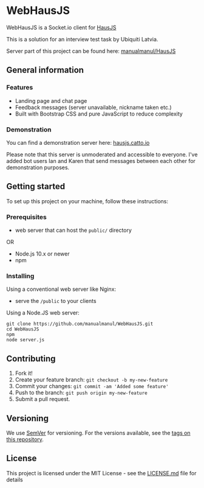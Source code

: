 # WebHausJS

WebHausJS is a Socket.io client for [HausJS](https://github.com/manualmanul/HausJS)

This is a solution for an interview test task by Ubiquiti Latvia.

Server part of this project can be found here: [manualmanul/HausJS](https://github.com/manualmanul/HausJS)

## General information

### Features

* Landing page and chat page
* Feedback messages (server unavailable, nickname taken etc.)
* Built with Bootstrap CSS and pure JavaScript to reduce complexity

### Demonstration

You can find a demonstration server here: [hausjs.catto.io](https://hausjs.catto.io)

Please note that this server is unmoderated and accessible to everyone. I've added bot users Ian and Karen that send messages between each other for demonstration purposes.

## Getting started

To set up this project on your machine, follow these instructions:

### Prerequisites

* web server that can host the `public/` directory

OR

* Node.js 10.x or newer
* npm

### Installing

Using a conventional web server like Nginx:

* serve the `/public` to your clients

Using a Node.JS web server:

```shell
git clone https://github.com/manualmanul/WebHausJS.git
cd WebHausJS
npm
node server.js
```

## Contributing

1. Fork it!
2. Create your feature branch: `git checkout -b my-new-feature`
3. Commit your changes: `git commit -am 'Added some feature'`
4. Push to the branch: `git push origin my-new-feature`
5. Submit a pull request.

## Versioning

We use [SemVer](http://semver.org/) for versioning. For the versions available, see the [tags on this repository](https://github.com/your/project/tags).

## License

This project is licensed under the MIT License - see the [LICENSE.md](LICENSE.md) file for details
